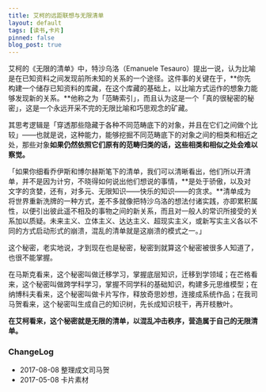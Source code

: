 ```yaml
---
title: 艾柯的远距联想与无限清单
layout: default
tags: [读书,卡片]
pinned: false
blog_post: true
---
```





艾柯的《无限的清单》中，特沙乌洛（Emanuele Tesauro）提出一说，认为比喻是在已知资料之间发现前所未知的关系的一个途径。这件事的关键在于，**你先构建一个储存已知资料的库藏，在这个库藏的基础上，以比喻方式运作的想象力能够发现新的关系。**他称之为「范畴索引」，而且认为这是一个「真的很秘密的秘密」，这是一个永远开采不完的无限比喻和巧思观念的矿藏。

其思考逻辑是「穿透那些隐藏于各种不同范畴底下的对象，并且在它们之间做个比较」——也就是说，这种能力，能够挖掘不同范畴底下的对象之间的相类和相近之处，那些对象**如果仍然依照它们原有的范畴归类的话，这些相类和相似之处会难以察觉。**

「如果你细看乔伊斯和博尔赫斯笔下的清单，我们可以清晰看出，他们所以开清单，并不是因为计穷，不晓得如何说出他们想说的事情，**是处于骄傲，以及对文字的贪婪，还有，对多元、无限知识——快乐的知识——的贪求。**清单成为将世界重新洗牌的一种方式，差不多就像把特沙乌洛的想法付诸实践，亦即累积属性，以便引出彼此遥不相及的事物之间的新关系，而且对一般人的常识所接受的关系加以质疑。未来主义、立体主义、达达主义、超现实主义，或新写实主义各以不同的方式启动形式的崩溃，混乱的清单就是这崩溃的模式之一。」

这个秘密，老实地说，才到现在也是秘密，秘密到就算这个秘密被很多人知道了，也很不能掌握。

在马斯克看来，这个秘密叫做迁移学习，掌握底层知识，迁移到学领域；在芒格看来，这个秘密叫做跨学科学习，掌握不同学科的基础知识，构建多元思维模型；在纳博科夫看来，这个秘密叫做卡片写作，释放奇思妙想，连接成系统作品；在我司马贺看来，这个秘密叫生成自己的知识树，先长成知识枝干，再开枝散叶。

**在艾柯看来，这个秘密就是无限的清单，以混乱冲击秩序，营造属于自己的无限清单。**

### ChangeLog

- 2017-08-08 整理成文司马贺
- 2017-05-08 卡片素材

